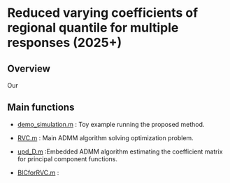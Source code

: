 # Reduced varying coefficients of regional quantile for multiple responses (2025+)
## Overview
Our 

## Main functions
- [demo_simulation.m](https://github.com/woorimjung/rvcrq/edit/main/demo_simulation.m)
 : Toy example running the proposed method.

- [RVC.m](https://github.com/woorimjung/rvcrq/edit/main/RVC.m)
 : Main ADMM algorithm solving optimization problem.

- [upd_D.m](https://github.com/woorimjung/rvcrq/edit/main/upd_D.m)
 :Embedded ADMM algorithm estimating the coefficient matrix for principal component functions.

- [BICforRVC.m](https://github.com/woorimjung/rvcrq/edit/main/BICforRVC.m)
 :
